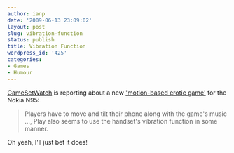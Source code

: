 ```yaml
---
author: ianp
date: '2009-06-13 23:09:02'
layout: post
slug: vibration-function
status: publish
title: Vibration Function
wordpress_id: '425'
categories:
- Games
- Humour
---
```


[GameSetWatch][01] is reporting about a new ['motion-based erotic game'][02] for the Nokia N95:

> Players have to move and tilt their phone along with the game's music ..., Play also seems to use the handset's vibration function in some manner.

Oh yeah, I'll just bet it does!

[01]: http://www.gamesetwatch.com/
[02]: http://www.gamesetwatch.com/2009/06/play_mobile_motionbased_erotic.php
